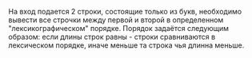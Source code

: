 На вход подается 2 строки, состоящие только из букв, необходимо вывести все строчки между первой и второй в определенном "лексикографическом" порядке. Порядок задаётся следующим образом: если длины строк равны - строки сравниваются в лексическом порядке, иначе меньше та строка чья длинна меньше.